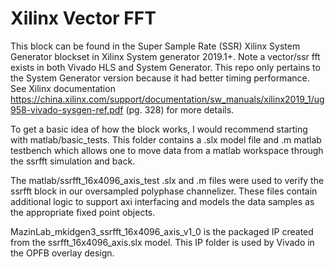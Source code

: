 # Xilinx Vector FFT

This block can be found in the Super Sample Rate (SSR) Xilinx System Generator blockset in Xilinx System generator 2019.1+. Note a vector/ssr fft exists in both Vivado HLS and System Generator. This repo only pertains to the System Generator version because it had better timing performance. See Xilinx documentation https://china.xilinx.com/support/documentation/sw_manuals/xilinx2019_1/ug958-vivado-sysgen-ref.pdf (pg. 328) for more details.

To get a basic idea of how the block works, I would recommend starting with matlab/basic_tests. This folder contains a .slx model file and .m matlab testbench which allows one to move data from a matlab workspace through the ssrfft simulation and back.

The matlab/ssrfft_16x4096_axis_test .slx and .m files were used to verify the ssrfft block in our oversampled polyphase channelizer. These files contain additional logic to support axi interfacing and models the data samples as the appropriate fixed point objects.

MazinLab_mkidgen3_ssrfft_16x4096_axis_v1_0 is the packaged IP created from the ssrfft_16x4096_axis.slx model. This IP folder is used by Vivado in the OPFB overlay design.
